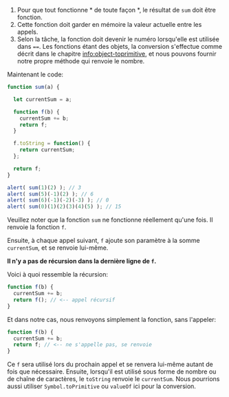 
1. Pour que tout fonctionne * de toute façon *, le résultat de `sum` doit être fonction.
2. Cette fonction doit garder en mémoire la valeur actuelle entre les appels.
3. Selon la tâche, la fonction doit devenir le numéro lorsqu'elle est utilisée dans `==`. Les fonctions étant des objets, la conversion s'effectue comme décrit dans le chapitre <info:object-toprimitive>, et nous pouvons fournir notre propre méthode qui renvoie le nombre.

Maintenant le code:

```js demo run
function sum(a) {

  let currentSum = a;

  function f(b) {
    currentSum += b;
    return f;
  }

  f.toString = function() {
    return currentSum;
  };

  return f;
}

alert( sum(1)(2) ); // 3
alert( sum(5)(-1)(2) ); // 6
alert( sum(6)(-1)(-2)(-3) ); // 0
alert( sum(0)(1)(2)(3)(4)(5) ); // 15
```

Veuillez noter que la fonction `sum` ne fonctionne réellement qu'une fois. Il renvoie la fonction `f`.

Ensuite, à chaque appel suivant, `f` ajoute son paramètre à la somme `currentSum`, et se renvoie lui-même.

**Il n'y a pas de récursion dans la dernière ligne de `f`.**

Voici à quoi ressemble la récursion:

```js
function f(b) {
  currentSum += b;
  return f(); // <-- appel récursif
}
```

Et dans notre cas, nous renvoyons simplement la fonction, sans l'appeler:

```js
function f(b) {
  currentSum += b;
  return f; // <-- ne s'appelle pas, se renvoie
}
```

Ce `f` sera utilisé lors du prochain appel et se renvera lui-même autant de fois que nécessaire. Ensuite, lorsqu'il est utilisé sous forme de nombre ou de chaîne de caractères, le `toString` renvoie le `currentSum`. Nous pourrions aussi utiliser `Symbol.toPrimitive` ou `valueOf` ici pour la conversion.
